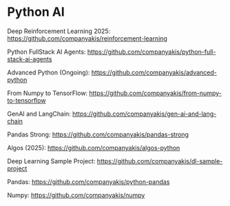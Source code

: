 # Python AI

Deep Reinforcement Learning 2025:
https://github.com/companyakis/reinforcement-learning

Python FullStack AI Agents:
https://github.com/companyakis/python-full-stack-ai-agents

Advanced Python (Ongoing):
https://github.com/companyakis/advanced-python

From Numpy to TensorFlow:
https://github.com/companyakis/from-numpy-to-tensorflow

GenAI and LangChain:
https://github.com/companyakis/gen-ai-and-lang-chain

Pandas Strong:
https://github.com/companyakis/pandas-strong

Algos (2025):
https://github.com/companyakis/algos-python

Deep Learning Sample Project:
https://github.com/companyakis/dl-sample-project

Pandas: 
https://github.com/companyakis/python-pandas

Numpy: 
https://github.com/companyakis/numpy


